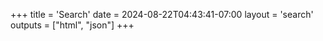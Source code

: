 +++
title = 'Search'
date = 2024-08-22T04:43:41-07:00
layout = 'search'
outputs = ["html", "json"]
+++
